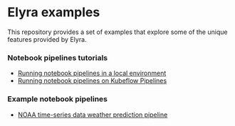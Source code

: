 <!--
{% comment %}
Copyright 2018-2020 IBM Corporation

Licensed under the Apache License, Version 2.0 (the "License");
you may not use this file except in compliance with the License.
You may obtain a copy of the License at

http://www.apache.org/licenses/LICENSE-2.0

Unless required by applicable law or agreed to in writing, software
distributed under the License is distributed on an "AS IS" BASIS,
WITHOUT WARRANTIES OR CONDITIONS OF ANY KIND, either express or implied.
See the License for the specific language governing permissions and
limitations under the License.
{% endcomment %}
-->

# Elyra examples


This repository provides a set of examples that explore some of the unique
features provided by Elyra.

### Notebook pipelines tutorials
- [Running notebook pipelines in a local environment](pipelines/hello_world)
- [Running notebook pipelines on Kubeflow Pipelines](pipelines/hello_world_kubeflow_pipelines)

### Example notebook pipelines
- [NOAA time-series data weather prediction pipeline](pipelines/dax_noaa_weather_data)

